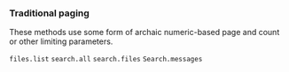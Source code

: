 ### Traditional paging

These methods use some form of archaic numeric-based page and count or other limiting parameters.

`files.list`
`search.all`
`search.files`
`Search.messages`
